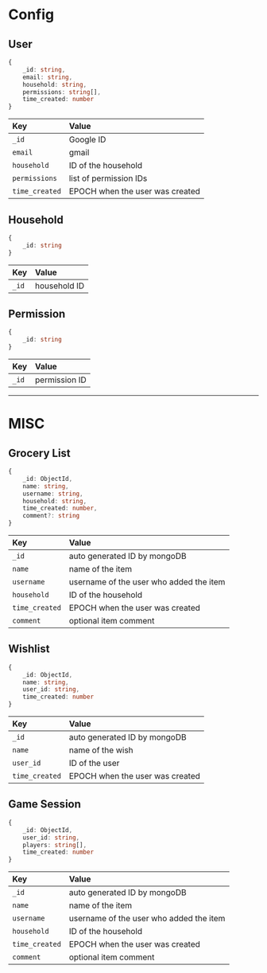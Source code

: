 # Config
## User
```ts
{
    _id: string,
    email: string,
    household: string,
    permissions: string[],
    time_created: number
}
```

| Key | Value
|:-|:-
| `_id` | Google ID |
| `email` | gmail | 
| `household` | ID of the household | 
| `permissions` | list of permission IDs | 
| `time_created` | EPOCH when the user was created | 

## Household
```ts
{
    _id: string
}
```

| Key | Value
|:-|:-
| `_id` | household ID |

## Permission
```ts
{
    _id: string
}
```

| Key | Value
|:-|:-
| `_id` | permission ID |

---

# MISC
## Grocery List
```ts
{
    _id: ObjectId,
    name: string,
    username: string,
    household: string,
    time_created: number,
    comment?: string
}
```

| Key | Value
|:-|:-
| `_id` | auto generated ID by mongoDB |
| `name` | name of the item | 
| `username` | username of the user who added the item | 
| `household` | ID of the household | 
| `time_created` | EPOCH when the user was created | 
| `comment` | optional item comment | 

## Wishlist
```ts
{
    _id: ObjectId,
    name: string,
    user_id: string,
    time_created: number
}
```

| Key | Value
|:-|:-
| `_id` | auto generated ID by mongoDB |
| `name` | name of the wish | 
| `user_id` | ID of the user | 
| `time_created` | EPOCH when the user was created | 

## Game Session
```ts
{
    _id: ObjectId,
    user_id: string,
    players: string[],
    time_created: number
}
```

| Key | Value
|:-|:-
| `_id` | auto generated ID by mongoDB |
| `name` | name of the item | 
| `username` | username of the user who added the item | 
| `household` | ID of the household | 
| `time_created` | EPOCH when the user was created | 
| `comment` | optional item comment | 